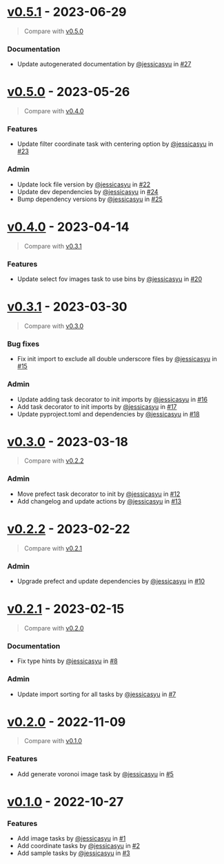 # [v0.5.1](https://github.com/allen-cell-animated/abm-initialization-collection/releases/tag/v0.5.1) - 2023-06-29

> Compare with [v0.5.0](https://github.com/allen-cell-animated/abm-initialization-collection/compare/v0.5.0...v0.5.1)

### Documentation

- Update autogenerated documentation by [@jessicasyu](https://github.com/jessicasyu) in [#27](https://github.com/allen-cell-animated/abm-initialization-collection/pull/27)

# [v0.5.0](https://github.com/allen-cell-animated/abm-initialization-collection/releases/tag/v0.5.0) - 2023-05-26

> Compare with [v0.4.0](https://github.com/allen-cell-animated/abm-initialization-collection/compare/v0.4.0...v0.5.0)

### Features

- Update filter coordinate task with centering option by [@jessicasyu](https://github.com/jessicasyu) in [#23](https://github.com/allen-cell-animated/abm-initialization-collection/pull/23)

### Admin

- Update lock file version by [@jessicasyu](https://github.com/jessicasyu) in [#22](https://github.com/allen-cell-animated/abm-initialization-collection/pull/22)
- Update dev dependencies by [@jessicasyu](https://github.com/jessicasyu) in [#24](https://github.com/allen-cell-animated/abm-initialization-collection/pull/24)
- Bump dependency versions by [@jessicasyu](https://github.com/jessicasyu) in [#25](https://github.com/allen-cell-animated/abm-initialization-collection/pull/25)

# [v0.4.0](https://github.com/allen-cell-animated/abm-initialization-collection/releases/tag/v0.4.0) - 2023-04-14

> Compare with [v0.3.1](https://github.com/allen-cell-animated/abm-initialization-collection/compare/v0.3.1...v0.4.0)

### Features

- Update select fov images task to use bins by [@jessicasyu](https://github.com/jessicasyu) in [#20](https://github.com/allen-cell-animated/abm-initialization-collection/pull/20)

# [v0.3.1](https://github.com/allen-cell-animated/abm-initialization-collection/releases/tag/v0.3.1) - 2023-03-30

> Compare with [v0.3.0](https://github.com/allen-cell-animated/abm-initialization-collection/compare/v0.3.0...v0.3.1)

### Bug fixes

- Fix init import to exclude all double underscore files by [@jessicasyu](https://github.com/jessicasyu) in [#15](https://github.com/allen-cell-animated/abm-initialization-collection/pull/15)

### Admin

- Update adding task decorator to init imports by [@jessicasyu](https://github.com/jessicasyu) in [#16](https://github.com/allen-cell-animated/abm-initialization-collection/pull/16)
- Add task decorator to init imports by [@jessicasyu](https://github.com/jessicasyu) in [#17](https://github.com/allen-cell-animated/abm-initialization-collection/pull/17)
- Update pyproject.toml and dependencies by [@jessicasyu](https://github.com/jessicasyu) in [#18](https://github.com/allen-cell-animated/abm-initialization-collection/pull/18)

# [v0.3.0](https://github.com/allen-cell-animated/abm-initialization-collection/releases/tag/v0.3.0) - 2023-03-18

> Compare with [v0.2.2](https://github.com/allen-cell-animated/abm-initialization-collection/compare/v0.2.2...v0.3.0)

### Admin

- Move prefect task decorator to init by [@jessicasyu](https://github.com/jessicasyu) in [#12](https://github.com/allen-cell-animated/abm-initialization-collection/pull/12)
- Add changelog and update actions by [@jessicasyu](https://github.com/jessicasyu) in [#13](https://github.com/allen-cell-animated/abm-initialization-collection/pull/13)

# [v0.2.2](https://github.com/allen-cell-animated/abm-initialization-collection/releases/tag/v0.2.2) - 2023-02-22

> Compare with [v0.2.1](https://github.com/allen-cell-animated/abm-initialization-collection/compare/v0.2.1...v0.2.2)

### Admin

- Upgrade prefect and update dependencies by [@jessicasyu](https://github.com/jessicasyu) in [#10](https://github.com/allen-cell-animated/abm-initialization-collection/pull/10)

# [v0.2.1](https://github.com/allen-cell-animated/abm-initialization-collection/releases/tag/v0.2.1) - 2023-02-15

> Compare with [v0.2.0](https://github.com/allen-cell-animated/abm-initialization-collection/compare/v0.2.0...v0.2.1)

### Documentation

- Fix type hints by [@jessicasyu](https://github.com/jessicasyu) in [#8](https://github.com/allen-cell-animated/abm-initialization-collection/pull/8)

### Admin

- Update import sorting for all tasks by [@jessicasyu](https://github.com/jessicasyu) in [#7](https://github.com/allen-cell-animated/abm-initialization-collection/pull/7)

# [v0.2.0](https://github.com/allen-cell-animated/abm-initialization-collection/releases/tag/v0.2.0) - 2022-11-09

> Compare with [v0.1.0](https://github.com/allen-cell-animated/abm-initialization-collection/compare/v0.1.0...v0.2.0)

### Features

- Add generate voronoi image task by [@jessicasyu](https://github.com/jessicasyu) in [#5](https://github.com/allen-cell-animated/abm-initialization-collection/pull/5)

# [v0.1.0](https://github.com/allen-cell-animated/abm-initialization-collection/releases/tag/v0.1.0) - 2022-10-27

### Features

- Add image tasks by [@jessicasyu](https://github.com/jessicasyu) in [#1](https://github.com/allen-cell-animated/abm-initialization-collection/pull/1)
- Add coordinate tasks by [@jessicasyu](https://github.com/jessicasyu) in [#2](https://github.com/allen-cell-animated/abm-initialization-collection/pull/2)
- Add sample tasks by [@jessicasyu](https://github.com/jessicasyu) in [#3](https://github.com/allen-cell-animated/abm-initialization-collection/pull/3)
